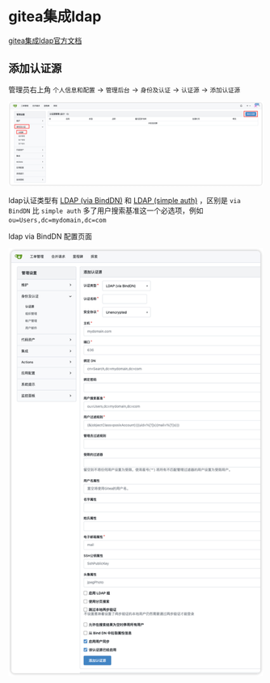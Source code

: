 # gitea集成ldap

[gitea集成ldap官方文档](https://docs.gitea.cn/usage/authentication?_highlight=ldap#ldapsimple-auth)



## 添加认证源

管理员右上角 `个人信息和配置` -> `管理后台` -> `身份及认证` -> `认证源` -> `添加认证源`

![iShot_2025-09-18_10.07.00](https://raw.githubusercontent.com/pptfz/picgo-images/master/img/iShot_2025-09-18_10.07.00.png)



ldap认证类型有 [LDAP (via BindDN)](https://docs.gitea.cn/usage/authentication#ldapvia-binddn) 和 [LDAP (simple auth)](https://docs.gitea.cn/usage/authentication#ldapsimple-auth) ，区别是 `via BindDN` 比 `simple auth` 多了用户搜索基准这一个必选项，例如 `ou=Users,dc=mydomain,dc=com`



ldap via BindDN 配置页面

![iShot_2025-09-18_10.15.34](https://raw.githubusercontent.com/pptfz/picgo-images/master/img/iShot_2025-09-18_10.15.34.png)



